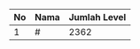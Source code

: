 | No | Nama            | Jumlah Level |
|----|-----------------|--------------|
| 1  | #    |    2362        |
